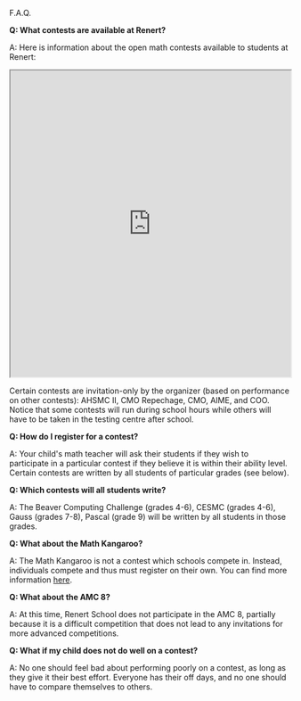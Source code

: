 F.A.Q.

<b>Q: What contests are available at Renert?</b>

A: Here is information about the open math contests available to students at Renert:

<iframe src="https://docs.google.com/spreadsheets/d/e/2PACX-1vSsMmMo6SRNnXfj-WKATuZCmd3CT3HyhVnXfgXrHE2x0QO4svekLCL5hjHnBtieqHi-FtarIzbv1cmJ/pubhtml?gid=1723870808&single=true" width="100%" height = "550"></iframe>

Certain contests are invitation-only by the organizer (based on performance on other contests): AHSMC II, CMO Repechage, CMO, AIME, and COO. Notice that some contests will run during school hours while others will have to be taken in the testing centre after school.

<b>Q: How do I register for a contest?</b>

A: Your child's math teacher will ask their students if they wish to participate in a particular contest if they believe it is within their ability level. Certain contests are written by all students of particular grades (see below). 

<b>Q: Which contests will all students write?</b>

A: The Beaver Computing Challenge (grades 4-6), CESMC (grades 4-6), Gauss (grades 7-8), Pascal (grade 9) will be written by all students in those grades.

<b>Q: What about the Math Kangaroo?</b>

A: The Math Kangaroo is not a contest which schools compete in. Instead, individuals compete and thus must register on their own. You can find more information <a href="https://mathkangaroo.ca/en">here</a>.

<b>Q: What about the AMC 8?</b>

A: At this time, Renert School does not participate in the AMC 8, partially because it is a difficult competition that does not lead to any invitations for more advanced competitions. 

<b>Q: What if my child does not do well on a contest?</b>

A: No one should feel bad about performing poorly on a contest, as long as they give it their best effort. Everyone has their off days, and no one should have to compare themselves to others.
